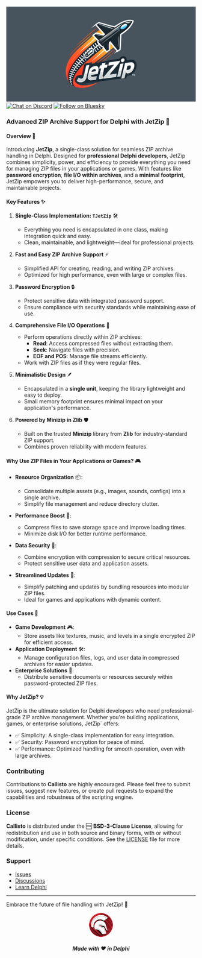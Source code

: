 ![JetZip](media/jetzip.png)  
[![Chat on Discord](https://img.shields.io/discord/754884471324672040?style=for-the-badge)](https://discord.gg/tPWjMwK)
[![Follow on Bluesky](https://img.shields.io/badge/Bluesky-tinyBigGAMES-blue?style=for-the-badge&logo=bluesky)](https://bsky.app/profile/tinybiggames.com)

### Advanced ZIP Archive Support for Delphi with JetZip 🚀

#### Overview 🌟
Introducing **JetZip**, a single-class solution for seamless ZIP archive handling in Delphi. Designed for **professional Delphi developers**, JetZip combines simplicity, power, and efficiency to provide everything you need for managing ZIP files in your applications or games. With features like **password encryption**, **file I/O within archives**, and a **minimal footprint**, JetZip empowers you to deliver high-performance, secure, and maintainable projects.

#### Key Features ✨

1. **Single-Class Implementation: `TJetZip`** 🛠️
   - Everything you need is encapsulated in one class, making integration quick and easy.
   - Clean, maintainable, and lightweight—ideal for professional projects.

2. **Fast and Easy ZIP Archive Support** ⚡
   - Simplified API for creating, reading, and writing ZIP archives.
   - Optimized for high performance, even with large or complex files.

3. **Password Encryption** 🔒
   - Protect sensitive data with integrated password support.
   - Ensure compliance with security standards while maintaining ease of use.

4. **Comprehensive File I/O Operations** 📂
   - Perform operations directly within ZIP archives:
     - **Read**: Access compressed files without extracting them.
     - **Seek**: Navigate files with precision.
     - **EOF and POS**: Manage file streams efficiently.
   - Work with ZIP files as if they were regular files.

5. **Minimalistic Design** 🪶
   - Encapsulated in a **single unit**, keeping the library lightweight and easy to deploy.
   - Small memory footprint ensures minimal impact on your application's performance.

6. **Powered by Minizip in Zlib** 🛡️
   - Built on the trusted **Minizip** library from **Zlib** for industry-standard ZIP support.
   - Combines proven reliability with modern features.

#### Why Use ZIP Files in Your Applications or Games? 🎮

- **Resource Organization** 📦:
  - Consolidate multiple assets (e.g., images, sounds, configs) into a single archive.
  - Simplify file management and reduce directory clutter.

- **Performance Boost** 🚀:
  - Compress files to save storage space and improve loading times.
  - Minimize disk I/O for better runtime performance.

- **Data Security** 🔐:
  - Combine encryption with compression to secure critical resources.
  - Protect sensitive user data and application assets.

- **Streamlined Updates** 🔄:
  - Simplify patching and updates by bundling resources into modular ZIP files.
  - Ideal for games and applications with dynamic content.

#### Use Cases 🎯

- **Game Development** 🎮:
  - Store assets like textures, music, and levels in a single encrypted ZIP for efficient access.
- **Application Deployment** 🛠️:
  - Manage configuration files, logs, and user data in compressed archives for easier updates.
- **Enterprise Solutions** 🏢:
  - Distribute sensitive documents or resources securely within password-protected ZIP files.

#### Why JetZip? 💡

JetZip is the ultimate solution for Delphi developers who need professional-grade ZIP archive management. Whether you're building applications, games, or enterprise solutions, JetZip` offers:

- ✅ Simplicity: A single-class implementation for easy integration.  
- ✅ Security: Password encryption for peace of mind.  
- ✅ Performance: Optimized handling for smooth operation, even with large archives.

### Contributing

Contributions to **Callisto** are highly encouraged. Please feel free to submit issues, suggest new features, or create pull requests to expand the capabilities and robustness of the scripting engine.

### License

**Callisto** is distributed under the 🆓 **BSD-3-Clause License**, allowing for redistribution and use in both source and binary forms, with or without modification, under specific conditions. See the [LICENSE](https://github.com/tinyBigGAMES/JetZip?tab=BSD-3-Clause-1-ov-file#BSD-3-Clause-1-ov-file) file for more details.

### Support

- <a href="https://github.com/tinyBigGAMES/JetZip/issues" target="_blank">Issues</a>
- <a href="https://github.com/tinyBigGAMES/JetZip/discussions" target="_blank">Discussions</a>
- <a href="https://learndelphi.org/" target="_blank">Learn Delphi</a>

---
Embrace the future of file handling with JetZip! 🌟

<p align="center">
<img src="media/delphi.png" alt="Delphi">
</p>
<h5 align="center">

Made with :heart: in Delphi
</h5>

